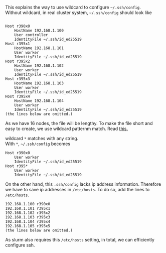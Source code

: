 This explains the way to use wildcard to configure ```~/.ssh/config```.  
Without wildcard, in real cluster system, ```~/.ssh/config``` should look like

```

Host r390x0
    HostName 192.168.1.100
    User controller
    IdentityFile ~/.ssh/id_ed25519
Host r395x1
    HostName 192.168.1.101
    User worker
    IdentityFile ~/.ssh/id_ed25519
Host r395x2
    HostName 192.168.1.102
    User worker
    IdentityFile ~/.ssh/id_ed25519
Host r395x3
    HostName 192.168.1.103
    User worker
    IdentityFile ~/.ssh/id_ed25519
Host r395x4
    HostName 192.168.1.104
    User worker
    IdentityFile ~/.ssh/id_ed25519
(the lines below are omitted.)
```

As we have 16 nodes, the file will be lengthy.
To make the file short and easy to create, we use wildcard patternm match.
Read [this.](https://www.sophia-it.com/content/%E3%83%AF%E3%82%A4%E3%83%AB%E3%83%89%E3%82%AB%E3%83%BC%E3%83%89)


wildcard ```*``` matches with any string.  
With ```*```,  ```~/.ssh/config``` becomes

```
Host r390x0
    User worker
    IdentityFile ~/.ssh/id_ed25519
Host r395*
    User worker
    IdentityFile ~/.ssh/id_ed25519
```
On the other hand, this ```.ssh/config``` lacks ip address information.
Therefore we have to save ip addresses in ```/etc/hosts```.
To do so, add the lines to ```/etc/hosts```.
```
192.168.1.100 r390x0
192.168.1.101 r395x1
192.168.1.102 r395x2
192.168.1.103 r395x3
192.168.1.104 r395x4
192.168.1.105 r395x5
(the lines below are omitted.)
```
As slurm also requires this ```/etc/hosts``` setting, in total, we can efficiently configure ssh.
